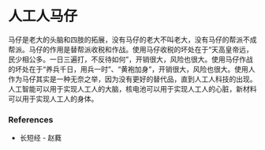 # 人工人马仔

马仔是老大的头脑和四肢的拓展，没有马仔的老大不叫老大，没有马仔的帮派不成帮派。马仔的作用是替帮派收税和作战。使用马仔收税的坏处在于“天高皇帝远，民少相公多。一日三遍打，不反待如何”，开销很大，风险也很大。使用马仔作战的坏处在于“养兵千日，用兵一时”、“黄袍加身”，开销很大，风险也很大。使用人作为马仔其实是一种无奈之举，因为没有更好的替代品，直到人工人科技的出现。人工智能可以用于实现人工人的大脑，核电池可以用于实现人工人的心脏，新材料可以用于实现人工人的身体。

### References

- 长短经 - 赵蕤
